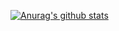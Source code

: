 [![Anurag's github stats](https://github-readme-stats.vercel.app/api?username=juzstu&hide=commits,prs,issues,contribs&show_icons=true&theme=dark)](https://github.com/anuraghazra/github-readme-stats)

<!--
**juzstu/juzstu** is a ✨ _special_ ✨ repository because its `README.md` (this file) appears on your GitHub profile.

Here are some ideas to get you started:

- 🔭 I’m currently working on ...
- 🌱 I’m currently learning ...
- 👯 I’m looking to collaborate on ...
- 🤔 I’m looking for help with ...
- 💬 Ask me about ...
- 📫 How to reach me: ...
- 😄 Pronouns: ...
- ⚡ Fun fact: ...
-->
